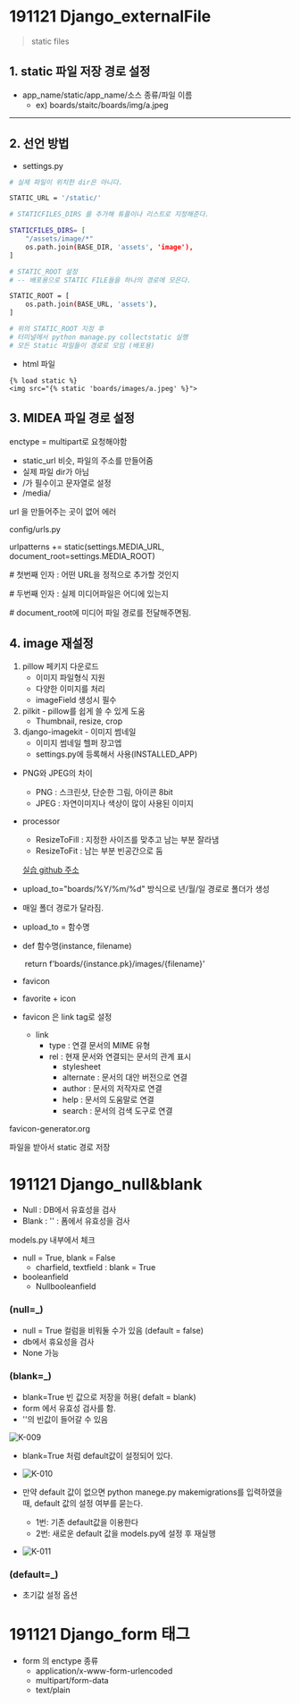 # 191121 Django_externalFile

> static files



## 1. static 파일 저장 경로 설정

- app_name/static/app_name/소스 종류/파일 이름
  - ex) boards/staitc/boards/img/a.jpeg

---



## 2. 선언 방법

- settings.py

```bash
# 실제 파일이 위치한 dir은 아니다.

STATIC_URL = '/static/'

# STATICFILES_DIRS 를 추가해 튜플이나 리스트로 지정해준다.

STATICFILES_DIRS= [ 
	"/assets/image/*"
	os.path.join(BASE_DIR, 'assets', 'image'),
]

# STATIC_ROOT 설정
# -- 배포용으로 STATIC FILE들을 하나의 경로에 모은다.

STATIC_ROOT = [
	os.path.join(BASE_URL, 'assets'),
]

# 위의 STATIC_ROOT 지정 후
# 터미널에서 python manage.py collectstatic 실행
# 모든 Static 파일들이 경로로 모임 (배포용)
```



- html 파일

```django
{% load static %}
<img src="{% static 'boards/images/a.jpeg' %}">
```



## 3. MIDEA 파일 경로 설정

enctype = multipart로 요청해야함



- static_url 비슷, 파일의 주소를 만들어줌
- 실제 파일 dir가 아님
- /가 필수이고 문자열로 설정
- /media/



url 을 만들어주는 곳이 없어 에러



config/urls.py



urlpatterns += static(settings.MEDIA_URL, document_root=settings.MEDIA_ROOT)

\# 첫번째 인자 : 어떤 URL을 정적으로 추가할 것인지

\# 두번째 인자 : 실제 미디어파일은 어디에 있는지

\#       document_root에 미디어 파일 경로를 전달해주면됨.





## 4. image 재설정



1. pillow 페키지 다운로드
   - 이미지 파일형식 지원
   - 다양한 이미지를 처리
   - imageField 생성시 필수
2. pilkit - pillow를 쉽게 쓸 수 있게 도움
   - Thumbnail, resize, crop
3. django-imagekit - 이미지 썸네일
   - 이미지 썸네일 헬퍼 장고엡
   - settings.py에 등록해서 사용(INSTALLED_APP)



- PNG와 JPEG의 차이
  - PNG : 스크린샷, 단순한 그림, 아이콘 8bit
  - JPEG : 자연이미지나 색상이 많이 사용된 이미지



- processor
  - ResizeToFill : 지정한 사이즈를 맞추고 남는 부분 잘라냄
  - ResizeToFit : 남는 부분 빈공간으로 둠

  

  [실습 github 주소](github.com/matthewwithanm/django-imagekit)



- upload_to="boards/%Y/%m/%d" 방식으로 년/월/일 경로로 폴더가 생성

- 매일 폴더 경로가 달라짐.



- upload_to = 함수명

- def 함수명(instance, filename)

  ​			return f'boards/{instance.pk}/images/{filename}'

- favicon

- favorite + icon

- favicon 은 link tag로 설정
  - link 
    - type : 연결 문서의 MIME 유형
    - rel : 현재 문서와 연결되는 문서의 관계 표시
      - stylesheet
      - alternate : 문서의 대안 버전으로 연결
      - author : 문서의 저작자로 연결
      - help : 문서의 도움말로 연결
      - search : 문서의 검색 도구로 연결



favicon-generator.org

파일을 받아서 static 경로 저장



# 191121 Django_null&blank 



- Null : DB에서 유효성을 검사
- Blank : '' : 폼에서 유효성을 검사



models.py 내부에서 체크



* null = True, blank = False
  * charfield, textfield : blank = True
* booleanfield
  * Nullbooleanfield



### (null=_)

- null = True 컬럼을 비워둘 수가 있음 (default = false)
- db에서 휴요성을 검사
- None 가능

### (blank=_)

- blank=True 빈 값으로 저장을 허용( defalt = blank)
- form 에서 유효성 검사를 함.
- ''의 빈값이 들어갈 수 있음

![K-009](C:\Users\student\Downloads\K-009.png)

- blank=True 처럼 default값이 설정되어 있다.

- ![K-010](C:\Users\student\Downloads\K-010.png)

  

- 만약 default 값이 없으면 python manege.py makemigrations를 입력하였을 때, default 값의 설정 여부를 묻는다.

  - 1번: 기존 default값을 이용한다
  - 2번: 새로운 default 값을 models.py에 설정 후 재실행

- ![K-011](C:\Users\student\Downloads\K-011.png)



### (default=_)

- 초기값 설정 옵션



# 191121 Django_form 태그



- form 의 enctype 종류
  - application/x-www-form-urlencoded
  - multipart/form-data
  - text/plain





